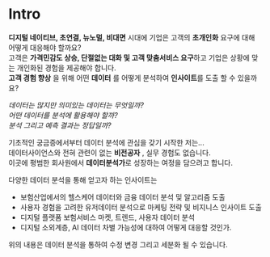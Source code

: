 # Intro
**디지털 네이티브, 초연결, 뉴노멀, 비대면** 시대에 기업은 고객의 **초개인화** 요구에 대해 어떻게 대응해야 할까요?      
고객은 **가격민감도 상승, 단절없는 대화 및 고객 맞춤서비스 요구**하고 기업은 상황에 맞는 개인화된 경험을 제공해야 합니다.      
**고객 경험 향상** 을 위해 어떤 **데이터** 를 어떻게 분석하여 **인사이트**를 도출 할 수 있을까요?      

*데이터는 많지만 의미있는 데이터는 무엇일까?*         
*어떤 데이터를 분석에 활용해야 할까?*             
*분석 그리고 예측 결과는 정답일까?*       

기초적인 궁금증에서부터 데이터 분석에 관심을 갖기 시작한 저는...        
데이터사이언스와 전혀 관련이 없는 **비전공자** , 실무 경험도 없습니다.      
이곳에 평범한 회사원에서 **데이터분석가**로 성장하는 여정을 담으려고 합니다.        

다양한 데이터 분석을 통해 얻고자 하는 인사이트는

* 보험산업에서의 헬스케어 데이터와 금융 데이터 분석 및 알고리즘 도출 
* 사용자 경험을 고려한 유저데이터 분석으로 마케팅 전략 및 비지니스 인사이트 도출
* 디지털 플랫폼 보험서비스 마켓, 트렌드, 사용자 데이터 분석
* 디지털 소외계층, AI 데이터 차별 가능성에 대하여 어떻게 대응할 것인가.      

위의 내용은 데이터 분석을 통하여 수정 변경 그리고 세분화 될 수 있습니다.       
